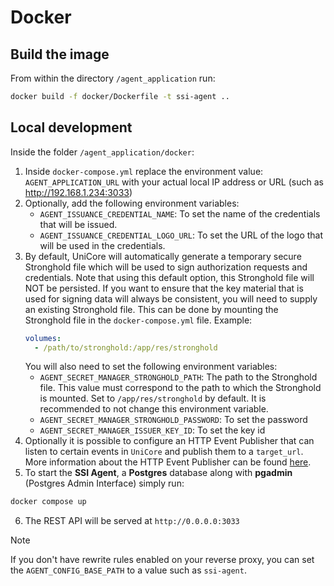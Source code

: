 # Docker

## Build the image

From within the directory `/agent_application` run:

```bash
docker build -f docker/Dockerfile -t ssi-agent ..
```

## Local development

Inside the folder `/agent_application/docker`:

1. Inside `docker-compose.yml` replace the environment value: `AGENT_APPLICATION_URL` with your actual local IP address or URL (such as http://192.168.1.234:3033)
2. Optionally, add the following environment variables:
   - `AGENT_ISSUANCE_CREDENTIAL_NAME`: To set the name of the credentials that will be issued.
   - `AGENT_ISSUANCE_CREDENTIAL_LOGO_URL`: To set the URL of the logo that will be used in the credentials.
3. By default, UniCore will automatically generate a temporary secure Stronghold file which will be used to sign authorization
   requests and credentials. Note that using this default option, this Stronghold file will NOT be persisted. If you
   want to ensure that the key material that is used for signing data will always be consistent, you will need to supply
  an existing Stronghold file. This can be done by mounting the Stronghold file in the
   `docker-compose.yml` file. Example:
   ```yaml
   volumes:
     - /path/to/stronghold:/app/res/stronghold
   ```
   You will also need to set the following environment variables: 
   - `AGENT_SECRET_MANAGER_STRONGHOLD_PATH`: The path to the Stronghold file. This value must correspond to the path to which
     the Stronghold is mounted. Set to `/app/res/stronghold` by default. It
     is recommended to not change this environment variable.
   - `AGENT_SECRET_MANAGER_STRONGHOLD_PASSWORD`: To set the password
   - `AGENT_SECRET_MANAGER_ISSUER_KEY_ID`: To set the key id
1. Optionally it is possible to configure an HTTP Event Publisher that can listen to certain events in `UniCore`
   and publish them to a `target_url`. More information about the HTTP Event Publisher can be found [here](../../agent_event_publisher_http/README.md).
2. To start the **SSI Agent**, a **Postgres** database along with **pgadmin** (Postgres Admin Interface) simply run:

```bash
docker compose up
```

6. The REST API will be served at `http://0.0.0.0:3033`

> [!NOTE]
> If you don't have rewrite rules enabled on your reverse proxy, you can set the `AGENT_CONFIG_BASE_PATH` to a value such as `ssi-agent`.
